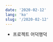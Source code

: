 ```yaml
---
date: '2020-02-12'
lang: 'ko'
slug: '/2020-02-12'
---
```


- 프로젝트 어덕행덕

<head>
  <html lang="ko-KR"/>
</head>
